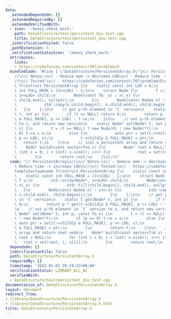 ```yaml
---
data:
  _extendedDependsOn: []
  _extendedRequiredBy: []
  _extendedVerifiedWith:
  - icon: ':heavy_check_mark:'
    path: DataStructure/test/persistent_dsu.test.cpp
    title: DataStructure/test/persistent_dsu.test.cpp
  _isVerificationFailed: false
  _pathExtension: h
  _verificationStatusIcon: ':heavy_check_mark:'
  attributes:
    links:
    - https://codeforces.com/contest/707/problem/D
  bundledCode: "#line 1 \"DataStructure/PersistentArray.h\"\n// PersistentArray\n\
    //\n// Notes:\n// - Reduce mem -> decrease LOG\n// - Reduce time -> increase LOG\n\
    //\n// Tested:\n// - https://codeforces.com/contest/707/problem/D\ntemplate<typename\
    \ T>\nstruct PersistentArray {\n    static const int LOG = 4;\n    static const\
    \ int FULL_MASK = (1<<LOG) - 1;\n\n    struct Node {\n        T x;\n        std::array<Node*,\
    \ 1<<LOG> child;\n        Node(const T& _x) : x(_x) {\n            std::fill(child.begin(),\
    \ child.end(), nullptr);\n        }\n        Node(const Node& n) : x(n.x) {\n\
    \            std::copy(n.child.begin(), n.child.end(), child.begin());\n     \
    \   }\n    };\n\n    // get p-th element in `t` version\n    static T get(Node*\
    \ t, int p) {\n        if (t == NULL) return 0;\n        return p ? get(t->child[p\
    \ & FULL_MASK], p >> LOG) : t->x;\n    }\n\n    // set p-th element in `t` version\
    \ to x, and return new version\n    static Node* set(Node* t, int p, const T&\
    \ x) {\n        t = (t == NULL) ? new Node(0) : new Node(*t);\n        if (p ==\
    \ 0) t->x = x;\n        else {\n            auto ptr = set(t->child[p & FULL_MASK],\
    \ p >> LOG, x);\n            t->child[p & FULL_MASK] = ptr;\n        }\n     \
    \   return t;\n    }\n\n    // init a persistent array and return root node\n\
    \    Node* build(const vector<T>& v) {\n        Node* root = NULL;\n        for\
    \ (int i = 0; i < (int) v.size(); i++) {\n            root = set(root, i, v[i]);\n\
    \        }\n        return root;\n    }\n};\n"
  code: "// PersistentArray\n//\n// Notes:\n// - Reduce mem -> decrease LOG\n// -\
    \ Reduce time -> increase LOG\n//\n// Tested:\n// - https://codeforces.com/contest/707/problem/D\n\
    template<typename T>\nstruct PersistentArray {\n    static const int LOG = 4;\n\
    \    static const int FULL_MASK = (1<<LOG) - 1;\n\n    struct Node {\n       \
    \ T x;\n        std::array<Node*, 1<<LOG> child;\n        Node(const T& _x) :\
    \ x(_x) {\n            std::fill(child.begin(), child.end(), nullptr);\n     \
    \   }\n        Node(const Node& n) : x(n.x) {\n            std::copy(n.child.begin(),\
    \ n.child.end(), child.begin());\n        }\n    };\n\n    // get p-th element\
    \ in `t` version\n    static T get(Node* t, int p) {\n        if (t == NULL) return\
    \ 0;\n        return p ? get(t->child[p & FULL_MASK], p >> LOG) : t->x;\n    }\n\
    \n    // set p-th element in `t` version to x, and return new version\n    static\
    \ Node* set(Node* t, int p, const T& x) {\n        t = (t == NULL) ? new Node(0)\
    \ : new Node(*t);\n        if (p == 0) t->x = x;\n        else {\n           \
    \ auto ptr = set(t->child[p & FULL_MASK], p >> LOG, x);\n            t->child[p\
    \ & FULL_MASK] = ptr;\n        }\n        return t;\n    }\n\n    // init a persistent\
    \ array and return root node\n    Node* build(const vector<T>& v) {\n        Node*\
    \ root = NULL;\n        for (int i = 0; i < (int) v.size(); i++) {\n         \
    \   root = set(root, i, v[i]);\n        }\n        return root;\n    }\n};\n"
  dependsOn: []
  isVerificationFile: false
  path: DataStructure/PersistentArray.h
  requiredBy: []
  timestamp: '2022-01-02 20:29:22+08:00'
  verificationStatus: LIBRARY_ALL_AC
  verifiedWith:
  - DataStructure/test/persistent_dsu.test.cpp
documentation_of: DataStructure/PersistentArray.h
layout: document
redirect_from:
- /library/DataStructure/PersistentArray.h
- /library/DataStructure/PersistentArray.h.html
title: DataStructure/PersistentArray.h
---
```

